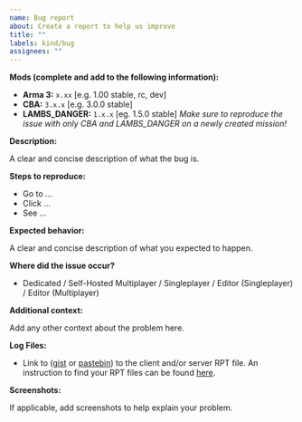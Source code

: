 ```yaml
---
name: Bug report
about: Create a report to help us improve
title: ""
labels: kind/bug
assignees: ""
---
```


**Mods (complete and add to the following information):**

- **Arma 3:** `x.xx` [e.g. 1.00 stable, rc, dev]
- **CBA:** `3.x.x` [e.g. 3.0.0 stable]
- **LAMBS_DANGER:** `1.x.x` [eg. 1.5.0 stable]
  _Make sure to reproduce the issue with only CBA and LAMBS_DANGER on a newly created mission!_

**Description:**

A clear and concise description of what the bug is.

**Steps to reproduce:**

- Go to ...
- Click ...
- See ...

**Expected behavior:**

A clear and concise description of what you expected to happen.

**Where did the issue occur?**

- Dedicated / Self-Hosted Multiplayer / Singleplayer / Editor (Singleplayer) / Editor (Multiplayer)

**Additional context:**

Add any other context about the problem here.

**Log Files:**
- Link to ([gist](https://gist.github.com) or [pastebin](http://pastebin.com)) to the client and/or server RPT file. An instruction to find your RPT files can be found [here](https://community.bistudio.com/wiki/Crash_Files#Arma_3).

**Screenshots:**

If applicable, add screenshots to help explain your problem.
